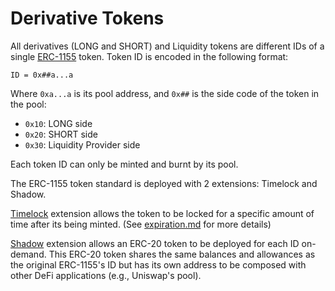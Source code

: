 # Derivative Tokens

All derivatives (LONG and SHORT) and Liquidity tokens are different IDs of a single [ERC-1155](https://eips.ethereum.org/EIPS/eip-1155) token. Token ID is encoded in the following format:

`ID = 0x##a...a`

Where `0xa...a` is its pool address, and `0x##` is the side code of the token in the pool:

* `0x10`: LONG side
* `0x20`: SHORT side
* `0x30`: Liquidity Provider side

Each token ID can only be minted and burnt by its pool.

The ERC-1155 token standard is deployed with 2 extensions: Timelock and Shadow.

[Timelock](https://github.com/derivable-labs/erc1155-timelock) extension allows the token to be locked for a specific amount of time after its being minted. (See [expiration.md](../protocol/expiration.md "mention") for more details)

[Shadow](https://github.com/derivable-labs/shadow-token) extension allows an ERC-20 token to be deployed for each ID on-demand. This ERC-20 token shares the same balances and allowances as the original ERC-1155's ID but has its own address to be composed with other DeFi applications (e.g., Uniswap's pool).&#x20;
